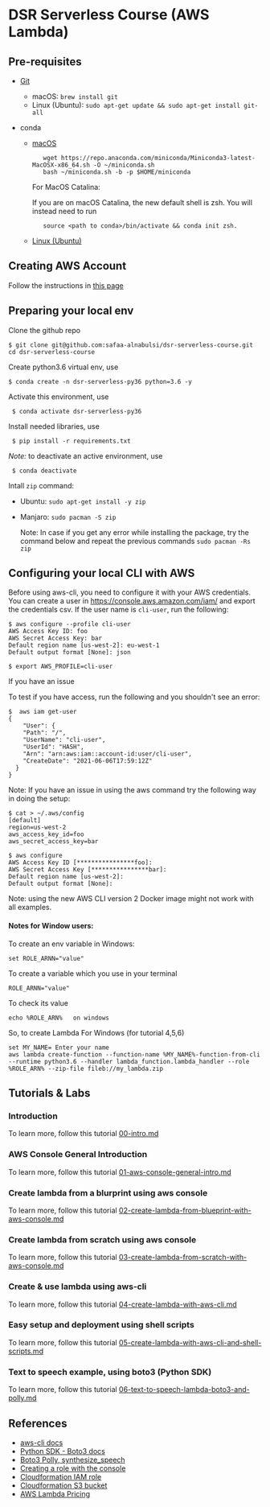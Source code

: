 # DSR Serverless Course (AWS Lambda)

## Pre-requisites

- [Git](https://github.com/git-guides/install-git)
  - macOS: `brew install git`
  - Linux (Ubuntu): `sudo apt-get update && sudo apt-get install git-all`
- conda

  - [macOS](https://docs.conda.io/projects/conda/en/latest/user-guide/install/macos.html#)

           wget https://repo.anaconda.com/miniconda/Miniconda3-latest-MacOSX-x86_64.sh -O ~/miniconda.sh
           bash ~/miniconda.sh -b -p $HOME/miniconda

    For MacOS Catalina:

    If you are on macOS Catalina, the new default shell is zsh. You will instead need to run

           source <path to conda>/bin/activate && conda init zsh.

  - [Linux (Ubuntu)](https://docs.anaconda.com/anaconda/install/linux/)

## Creating AWS Account

Follow the instructions in [this page](https://aws.amazon.com/premiumsupport/knowledge-center/create-and-activate-aws-account/)

## Preparing your local env

Clone the github repo

    $ git clone git@github.com:safaa-alnabulsi/dsr-serverless-course.git
    cd dsr-serverless-course

Create python3.6 virtual env, use

    $ conda create -n dsr-serverless-py36 python=3.6 -y

Activate this environment, use

     $ conda activate dsr-serverless-py36

Install needed libraries, use

     $ pip install -r requirements.txt

_Note:_ to deactivate an active environment, use

     $ conda deactivate

Intall `zip` command:

- Ubuntu: `sudo apt-get install -y zip`
- Manjaro: `sudo pacman -S zip`

  Note: In case if you get any error while installing the package, try the command below and repeat the previous commands `sudo pacman -Rs zip`

## Configuring your local CLI with AWS

Before using aws-cli, you need to configure it with your AWS credentials.
You can create a user in https://console.aws.amazon.com/iam/ and export the credentials csv.
If the user name is `cli-user`, run the following:

    $ aws configure --profile cli-user
    AWS Access Key ID: foo
    AWS Secret Access Key: bar
    Default region name [us-west-2]: eu-west-1
    Default output format [None]: json

    $ export AWS_PROFILE=cli-user

If you have an issue

To test if you have access, run the following and you shouldn't see an error:

    $  aws iam get-user
    {
        "User": {
        "Path": "/",
        "UserName": "cli-user",
        "UserId": "HASH",
        "Arn": "arn:aws:iam::account-id:user/cli-user",
        "CreateDate": "2021-06-06T17:59:12Z"
      }
    }

Note:
If you have an issue in using the aws command try the following way in doing the setup:

    $ cat > ~/.aws/config
    [default]
    region=us-west-2
    aws_access_key_id=foo
    aws_secret_access_key=bar

    $ aws configure
    AWS Access Key ID [****************foo]:
    AWS Secret Access Key [****************bar]:
    Default region name [us-west-2]:
    Default output format [None]:

Note:
using the new AWS CLI version 2 Docker image might not work with all examples.

#### Notes for Window users:

To create an env variable in Windows:

    set ROLE_ARNN="value"

To create a variable which you use in your terminal

    ROLE_ARNN="value"

To check its value

    echo %ROLE_ARN%   on windows

So, to create Lambda For Windows (for tutorial 4,5,6)

    set MY_NAME= Enter your name
    aws lambda create-function --function-name %MY_NAME%-function-from-cli --runtime python3.6 --handler lambda_function.lambda_handler --role %ROLE_ARN% --zip-file fileb://my_lambda.zip

## Tutorials & Labs

### Introduction

To learn more, follow this tutorial [00-intro.md](tutorials/00-intro.md)

### AWS Console General Introduction

To learn more, follow this tutorial [01-aws-console-general-intro.md](tutorials/01-aws-console-general-intro.md)

### Create lambda from a blurprint using aws console

To learn more, follow this tutorial [02-create-lambda-from-blueprint-with-aws-console.md](tutorials/02-create-lambda-from-blueprint-with-aws-console.md)

### Create lambda from scratch using aws console

To learn more, follow this tutorial [03-create-lambda-from-scratch-with-aws-console.md](tutorials/03-create-lambda-from-scratch-with-aws-console.md)

### Create & use lambda using aws-cli

To learn more, follow this tutorial [04-create-lambda-with-aws-cli.md](tutorials/04-create-lambda-with-aws-cli.md)

### Easy setup and deployment using shell scripts

To learn more, follow this tutorial [05-create-lambda-with-aws-cli-and-shell-scripts.md](tutorials/05-create-lambda-with-aws-cli-and-shell-scripts.md)

### Text to speech example, using boto3 (Python SDK)

To learn more, follow this tutorial [06-text-to-speech-lambda-boto3-and-polly.md](tutorials/06-text-to-speech-lambda-boto3-and-polly.md)

## References

- [aws-cli docs](https://github.com/aws/aws-cli#getting-started)
- [Python SDK - Boto3 docs](https://boto3.amazonaws.com/v1/documentation/api/latest/index.html)
- [Boto3 Polly, synthesize_speech](https://boto3.amazonaws.com/v1/documentation/api/latest/reference/services/polly.html#Polly.Client.synthesize_speech)
- [Creating a role with the console](https://docs.aws.amazon.com/lambda/latest/dg/lambda-intro-execution-role.html)
- [Cloudformation IAM role](https://docs.aws.amazon.com/AWSCloudFormation/latest/UserGuide/aws-resource-iam-role.html)
- [Cloudformation S3 bucket](https://docs.aws.amazon.com/AWSCloudFormation/latest/UserGuide/aws-properties-s3-bucket.html)
- [AWS Lambda Pricing](https://aws.amazon.com/lambda/pricing/)
